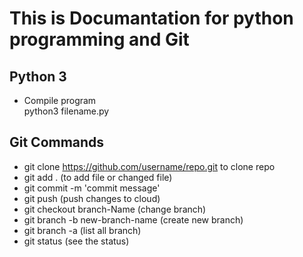 # This is Documantation for python programming and Git 

## Python 3
- Compile program <br>
    python3 filename.py

## Git Commands
- git clone https://github.com/username/repo.git to clone repo
- git add . (to add file or changed file)
- git commit -m 'commit message'
- git push (push changes to cloud)
- git checkout branch-Name (change branch)
- git branch -b new-branch-name (create new branch)
- git branch -a (list all branch)
- git status (see the status)
